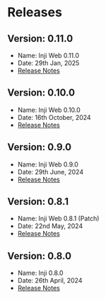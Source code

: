 # Releases

## Version: 0.11.0

* Name: Inji Web 0.11.0
* Date: 29th Jan, 2025
* [Release Notes](https://docs.inji.io/inji-wallet/inji-web/inji-web/version-0.11.0)

## Version: 0.10.0

* Name: Inji Web 0.10.0
* Date: 16th October, 2024
* [Release Notes](version-0.10.0/)

## Version: 0.9.0

* Name: Inji Web 0.9.0
* Date: 29th June, 2024
* [Release Notes](https://docs.mosip.io/inji/inji-web/inji-web/version-0.9.0)

## Version: 0.8.1

* Name: Inji Web 0.8.1 (Patch)
* Date: 22nd May, 2024
* [Release Notes](version-0.8.1.md)

## Version: 0.8.0

* Name: Inji 0.8.0
* Date: 26th April, 2024
* [Release Notes](https://docs.mosip.io/inji/inji-web/inji-web/version-0.8.0)
